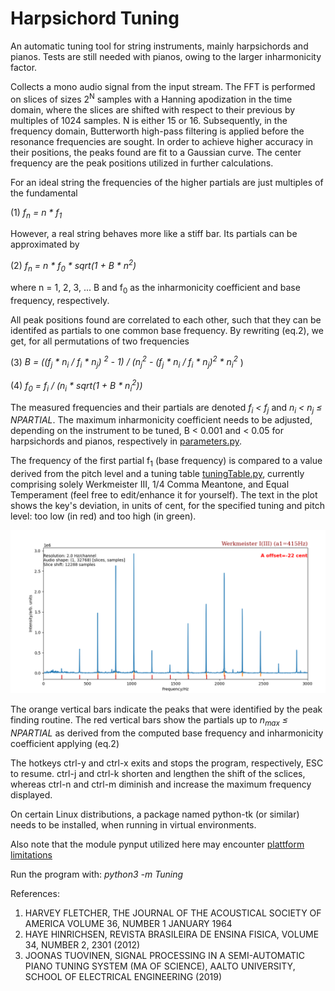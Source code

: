 # Harpsichord Tuning

An automatic tuning tool for string instruments, mainly harpsichords and 
pianos. Tests are still needed with pianos, owing to the larger inharmonicity 
factor.

Collects a mono audio signal from the input stream. The FFT is performed on 
slices of sizes 2<sup>N</sup> samples with a Hanning apodization in the time 
domain, where the slices are shifted with respect to their previous by 
multiples of 1024 samples. N is either 15 or 16.
Subsequently, in the frequency domain, Butterworth high-pass filtering 
is applied before the resonance frequencies are sought. In order to achieve 
higher accuracy in their positions, the peaks found are fit to a Gaussian curve. 
The center frequency are the peak positions utilized in further 
calculations.

For an ideal string the frequencies of the higher partials are just multiples
of the fundamental

(1) <em>f<sub>n</sub> = n * f<sub>1</sub> </em>

However, a real string behaves more like a stiff bar. Its partials 
can be approximated by

(2) <em>f<sub>n</sub> = n * f<sub>0</sub> * sqrt(1 + B * n<sup>2</sup>)</em>

where n = 1, 2, 3, ... B and f<sub>0</sub> as the inharmonicity coefficient and 
base frequency, respectively.

All peak positions found are correlated to each other, such that they 
can be identifed as partials to one common base frequency. 
By rewriting (eq.2), we get, for all permutations of two frequencies

(3) <em>B = ((f<sub>j</sub> * n<sub>i</sub> / f<sub>i</sub> * n<sub>j</sub>)
<sup>2</sup> - 1) / 
(n<sub>j</sub><sup>2</sup> - (f<sub>j</sub> * n<sub>i</sub> / f<sub>i</sub> * n<sub>j</sub>)<sup>2</sup> * 
n<sub>i</sub><sup>2</sup> </em>)

(4) <em>f<sub>0</sub> = f<sub>i</sub> / (n<sub>i</sub> *
sqrt(1 + B * n<sub>i</sub><sup>2</sup>))</em>

The measured frequencies and their partials are denoted 
<em>f<sub>i</sub> < f<sub>j</sub></em> and 
<em>n<sub>i</sub> < n<sub>j</sub> &#8804; NPARTIAL</em>. 
The maximum inharmonicity coefficient needs to be adjusted, depending on 
the instrument to be tuned, B < 0.001 and < 0.05 for harpsichords and 
pianos, respectively in
[parameters.py](https://github.com/Tamburasca/HarpsichordTuning/blob/master/Tuning/parameters.py).
 
The frequency of the first partial f<sub>1</sub> (base frequency) is compared 
to a value derived from the pitch level and a tuning table 
[tuningTable.py](https://github.com/Tamburasca/HarpsichordTuning/blob/master/Tuning/tuningTable.py), 
currently comprising solely Werkmeister III, 
1/4 Comma Meantone, and Equal Temperament (feel free to edit/enhance it 
for yourself). The text in the plot shows the key's deviation,
in units of cent, for the specified tuning and pitch level: too low (in red) 
and too high (in green).

![image info](./pictures/screenshot.png)

The orange vertical bars indicate the peaks that were identified by the peak 
finding routine. The red vertical bars show the partials up to 
<em>n<sub>max</sub> &#8804; NPARTIAL</em> as 
derived from the computed base frequency and inharmonicity coefficient applying
(eq.2)

The hotkeys ctrl-y and ctrl-x exits and stops the program, respectively, 
ESC to resume. ctrl-j and ctrl-k shorten and lengthen the shift of the sclices, 
whereas ctrl-n and ctrl-m diminish and increase the maximum frequency 
displayed.

On certain Linux distributions, a package named python-tk (or similar) needs 
to be installed, when running in virtual environments.

Also note that the module pynput utilized here may encounter 
[plattform limitations](https://pynput.readthedocs.io/en/latest/limitations.html#)

Run the program with: <em>python3 -m Tuning</em>

References:

1) HARVEY FLETCHER, THE JOURNAL OF THE ACOUSTICAL SOCIETY OF AMERICA VOLUME 36,
NUMBER 1 JANUARY 1964
2) HAYE HINRICHSEN, REVISTA BRASILEIRA DE ENSINA FISICA, VOLUME 34, NUMBER 2,
2301 (2012)
3) JOONAS TUOVINEN, SIGNAL PROCESSING IN A SEMI-AUTOMATIC PIANO TUNING SYSTEM
(MA OF SCIENCE), AALTO UNIVERSITY, SCHOOL OF ELECTRICAL ENGINEERING (2019)

